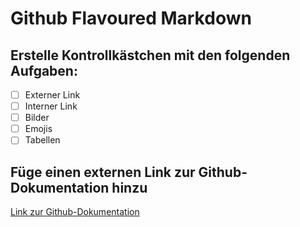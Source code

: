 # Github Flavoured Markdown

## Erstelle Kontrollkästchen mit den folgenden Aufgaben:

- [ ] Externer Link
- [ ] Interner Link
- [ ] Bilder
- [ ] Emojis
- [ ] Tabellen

## Füge einen externen Link zur Github-Dokumentation hinzu
[Link zur Github-Dokumentation](https://help.github.com/en)
